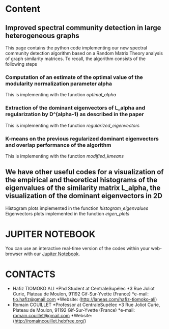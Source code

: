 # Content
## Improved spectral community detection in large heterogeneous graphs
This page contains the python code implementing our new spectral community detection algorithm based on a Random Matrix Theory 
analysis of graph similarity matrices. To recall, the algorithm consists of the following steps

### Computation of an estimate of the optimal value of the modularity normalization parameter alpha
  This is implementing with the function _optimal_alpha_
### Extraction of the dominant eigenvectors of L_alpha and regularization by D^(alpha-1) as described in the paper
  This is implementing with the function _regularized_eigenvectors_
### K-means on the previous regularized dominant eigenvectors and overlap performance of the algorithm
  This is implementing with the function _modified_kmeans_
  
  
## We have other useful codes for a visualization of the empirical and theoretical histograms of the eigenvalues of the similarity matrix L_alpha, the visualization of the dominant eigenvectors in 2D
  Histogram plots implemented in the function _histogram_eigenvalues_
  Eigenvectors plots implemented in the function _eigen_plots_
  
  
  # JUPITER NOTEBOOK
  You can use an interactive real-time version of the codes within your web-browser with our [Jupiter Notebook](https://github.com/hafizTiomoko/improved_spectral_community_detection/blob/master/RMT4CD.ipynb).
  
  # CONTACTS
  * Hafiz TIOMOKO ALI
    *Phd Student at CentraleSupélec
    *3 Rue Joliot Curie, Plateau de Moulon, 91192 Gif-Sur-Yvette (France)
    *e-mail: tio.hafiz@gmail.com
    *Website: (http://laneas.com/hafiz-tiomoko-ali)
  * Romain COUILLET
    *Professor at CentraleSupélec
    *3 Rue Joliot Curie, Plateau de Moulon, 91192 Gif-Sur-Yvette (France)
    *e-mail: romain.couillet@gmail.com
    *Website: (http://romaincouillet.hebfree.org/)
